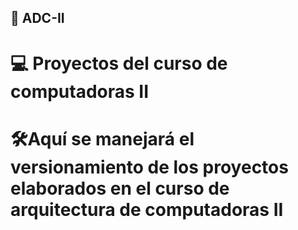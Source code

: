 ## 🚀 ADC-II

# 💻 Proyectos del curso de computadoras II

# 🛠️Aquí se manejará el versionamiento de los proyectos elaborados en el curso de arquitectura de computadoras II
